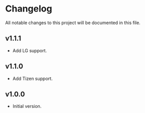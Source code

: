 # Changelog
All notable changes to this project will be documented in this file.

## v1.1.1
* Add LG support.

## v1.1.0
* Add Tizen support.

## v1.0.0
* Initial version.